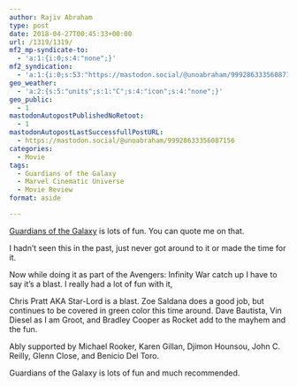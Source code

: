 ```yaml
---
author: Rajiv Abraham
type: post
date: 2018-04-27T00:45:33+00:00
url: /1319/1319/
mf2_mp-syndicate-to:
  - 'a:1:{i:0;s:4:"none";}'
mf2_syndication:
  - 'a:1:{i:0;s:53:"https://mastodon.social/@unoabraham/99928633356087156";}'
geo_weather:
  - 'a:2:{s:5:"units";s:1:"C";s:4:"icon";s:4:"none";}'
geo_public:
  - 1
mastodonAutopostPublishedNoRetoot:
  - 1
mastodonAutopostLastSuccessfullPostURL:
  - https://mastodon.social/@unoabraham/99928633356087156
categories:
  - Movie
tags:
  - Guardians of the Galaxy
  - Marvel Cinematic Universe
  - Movie Review
format: aside

---
```

<a href="https://www.imdb.com/title/tt2015381/" target="_blank" rel="noopener">Guardians of the Galaxy</a> is lots of fun. You can quote me on that.

I hadn&#8217;t seen this in the past, just never got around to it or made the time for it.

Now while doing it as part of the Avengers: Infinity War catch up I have to say it&#8217;s a blast. I really had a lot of fun with it,

Chris Pratt AKA Star-Lord is a blast. Zoe Saldana does a good job, but continues to be covered in green color this time around. Dave Bautista, Vin Diesel as I am Groot, and Bradley Cooper as Rocket add to the mayhem and the fun.

Ably supported by Michael Rooker, Karen Gillan, Djimon Hounsou, John C. Reilly, Glenn Close, and Benicio Del Toro.

Guardians of the Galaxy is lots of fun and much recommended.